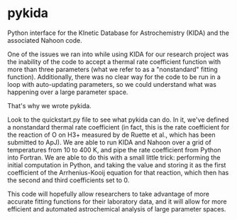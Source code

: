 # pykida

Python interface for the KInetic Database for Astrochemistry (KIDA) and the associated Nahoon code.

One of the issues we ran into while using KIDA for our research project was the inability of the code to accept a thermal rate coefficient function with more than three parameters (what we refer to as a "nonstandard" fitting function). Additionally, there was no clear way for the code to be run in a loop with auto-updating parameters, so we could understand what was happening over a large parameter space.

That's why we wrote pykida.

Look to the quickstart.py file to see what pykida can do. In it, we've defined a nonstandard thermal rate coefficient (in fact, this is the rate coefficient for the reaction of O on H3+ measured by de Ruette et al., which has been submitted to ApJ). We are able to run KIDA and Nahoon over a grid of temperatures from 10 to 400 K, and pipe the rate coefficient from Python into Fortran. We are able to do this with a small little trick: performing the initial computation in Python, and taking the value and storing it as the first coefficient of the Arrhenius-Kooij equation for that reaction, which then has the second and third coefficients set to 0.

This code will hopefully allow researchers to take advantage of more accurate fitting functions for their laboratory data, and it will allow for more efficient and automated astrochemical analysis of large parameter spaces. 